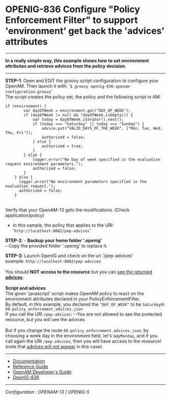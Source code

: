 OPENIG-836 Configure "Policy Enforcement Filter" to support 'environment' get back the 'advices' attributes
======
----------

**In a really simple way, this example shows how to set environment attributes and retrieve advices from the policy decision.**

----------

**STEP-1**: Open and EDIT the groovy script configuration to configure your OpenAM. Then launch it with:
        '`$ groovy openig-836-openam-configuration.groovy`'
<br> The script creates the policy set, the policy and the following script in AM:
```
if (environment) {
        var dayOfWeek = environment.get("DAY_OF_WEEK");
        if (dayOfWeek != null && !dayOfWeek.isEmpty()) {
            var today = dayOfWeek.iterator().next();
            if (today === "Saturday" || today === "Sunday") {
                advice.put("VALID_DAYS_OF_THE_WEEK", ["Mon, Tue, Wed, Thu, Fri"]);
                authorized = false;
            } else {
                authorized = true;
            }
        } else {
            logger.error("No Day of week specified in the evaluation request environment parameters.");
            authorized = false;
        }
    } else {
      logger.error("No environment parameters specified in the evaluation request.");
      authorized = false;
    }   
```
<br>
Verify that your OpenAM-13 gets the modifications. (Check application/policy)
<br>        

 - In this sample, the policy that applies to the URI: '`http://localhost:8082/pep-advices`'
  
**STEP-2**: - **Backup your home folder '.openig'**<br>
            - Copy the provided folder '.openig' to replace it.                    

**STEP-3**: Launch OpenIG and check on the url '<openig-url>/pep-advices'<br>
example: `http://localhost:8082/pep-advices`
<br><br>
You should **NOT access to the resource** but you can <u>see the returned <b>advices</b></u>.<br>
<br>
**Script and advices**<br>
The given 'javascript' script makes OpenAM policy to react on the environment attributes declared in your PolicyEnforcementFilter.<br>
By default, in this example, you declared the `"DAY_OF_WEEK"` to be `Saturday`in `66-policy_enforcement_advices.json` <br>
If you call the URI  `/pep-advices`:
--You are not allowed to see the protected resource, but you will see the advices.
<br><br>
But if you change the route `66-policy_enforcement_advices.json`, by choosing a week day in the environment field, let's say`Monday`, 
and if you call again the URI  `/pep-advices`, then you will have access to the resource!<br>
(note that <u>advices will not appear</u> in this case).  
                
----------       
* [Documentation](https://forgerock.org/openig/doc/bootstrap/gateway-guide/index.html#chap-pep)
* [Reference Guide](http://openig.forgerock.org/doc/bootstrap/reference/index.html#PolicyEnforcementFilter)
* [OpenAM Developer's Guide](http://openam.forgerock.org/doc/bootstrap/dev-guide/index.html#rest-api-authz-policy-decisions)
* [OpenIG-836](https://bugster.forgerock.org/jira/browse/OPENIG-836)

----------

*Configuration : OPENAM-13 | OPENIG-5*
